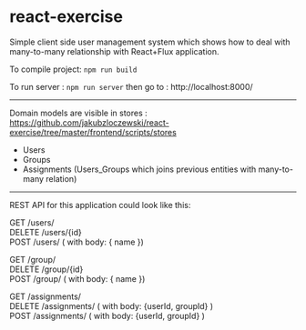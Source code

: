 # react-exercise

Simple client side user management system which shows how to deal with many-to-many relationship with React+Flux application.

To compile project:
```npm run build```

To run server :
```npm run server```
then go to : http://localhost:8000/


***


Domain models are visible in stores :
https://github.com/jakubzloczewski/react-exercise/tree/master/frontend/scripts/stores
-   Users
-   Groups
-   Assignments (Users_Groups which joins previous entities with many-to-many relation)


***


REST API for this application could look like this:   

GET /users/   
DELETE /users/{id}   
POST /users/ ( with body: { name })   

GET /group/   
DELETE /group/{id}   
POST /group/ ( with body: { name })   


GET /assignments/   
DELETE /assignments/ ( with body: {userId, groupId} )   
POST /assignments/ ( with body: {userId, groupId} )   

